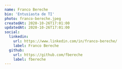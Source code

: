 ```yaml
---
name: Franco Bereche
bio: 'Entusiasta de TI'
photo: franco-bereche.jpeg
createdAt: 2020-10-26T17:01:00
updatedAt: 2020-10-26T17:01:00
social:
  linkedin:
    url: https://www.linkedin.com/in/franco-bereche/
    label: Franco Bereche
  github:
    url: https://github.com/fbereche
    label: fbereche
---
```

